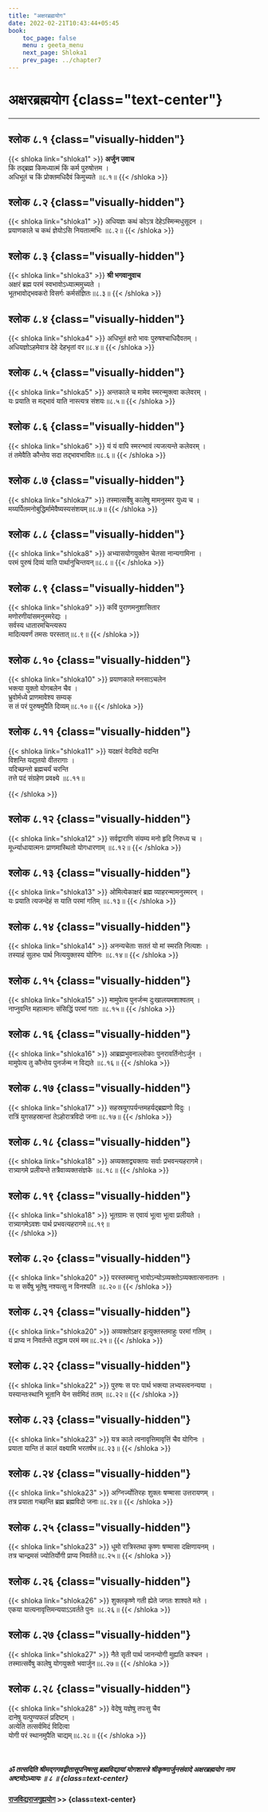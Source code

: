 ```yaml
---
title: "अक्षरब्रह्मयोग"
date: 2022-02-21T10:43:44+05:45
book:
    toc_page: false
    menu : geeta_menu
    next_page: Shloka1
    prev_page: ../chapter7
---
```


# अक्षरब्रह्मयोग {class="text-center"}

---

## श्लोक ८.१ {class="visually-hidden"}

{{< shloka  link="shloka1" >}}
**अर्जुन उवाच**    
किं तद्ब्रह्म किमध्यात्मं किं कर्म पुरुषोत्तम ।  
अधिभूतं च किं प्रोक्तमधिदैवं किमुच्यते ॥८.१॥
{{< /shloka >}}


## श्लोक ८.२ {class="visually-hidden"}
{{< shloka  link="shloka1" >}}
अधियज्ञः कथं कोऽत्र देहेऽस्मिन्मधुसूदन ।  
प्रयाणकाले च कथं ज्ञेयोऽसि नियतात्मभिः ॥८.२॥
{{< /shloka >}}


## श्लोक ८.३ {class="visually-hidden"}
{{< shloka  link="shloka3" >}}
**श्री भगवानुवाच**  
अक्षरं ब्रह्म परमं स्वभावोऽध्यात्ममुच्यते ।  
भूतभावोद्भवकरो विसर्गः कर्मसंज्ञितः॥८.३॥
{{< /shloka >}}


## श्लोक ८.४ {class="visually-hidden"}
{{< shloka  link="shloka4" >}}
अधिभूतं क्षरो भावः पुरुषश्चाधिदैवतम् ।  
अधियज्ञोऽहमेवात्र देहे देहभृतां वर॥८.४॥
{{< /shloka >}}


## श्लोक ८.५ {class="visually-hidden"}
{{< shloka  link="shloka5" >}}
अन्तकाले च मामेव स्मरन्मुक्त्वा कलेवरम् ।  
यः प्रयाति स मद्भावं याति नास्त्यत्र संशयः॥८.५॥
{{< /shloka >}}


## श्लोक ८.६ {class="visually-hidden"}
{{< shloka  link="shloka6" >}}
यं यं वापि स्मरन्भावं त्यजत्यन्ते कलेवरम् ।  
तं तमेवैति कौन्तेय सदा तद्भावभावितः॥८.६॥
{{< /shloka >}}


## श्लोक ८.७ {class="visually-hidden"}
{{< shloka  link="shloka7" >}}
तस्मात्सर्वेषु कालेषु मामनुस्मर युध्य च ।  
मय्यर्पितमनोबुद्धिर्मामेवैष्यस्यसंशयम्॥८.७॥
{{< /shloka >}}


## श्लोक ८.८ {class="visually-hidden"} 
{{< shloka  link="shloka8" >}}
अभ्यासयोगयुक्तेन चेतसा नान्यगामिना ।   
परमं पुरुषं दिव्यं याति पार्थानुचिन्तयन्॥८.८॥
{{< /shloka >}}


## श्लोक ८.९ {class="visually-hidden"}
{{< shloka  link="shloka9" >}}
कविं पुराणमनुशासितार  
मणोरणीयांसमनुस्मरेद्यः ।   
सर्वस्य धातारमचिन्त्यरूप  
मादित्यवर्णं तमसः परस्तात्॥८.९॥
{{< /shloka >}}

## श्लोक ८.१० {class="visually-hidden"}
{{< shloka  link="shloka10" >}}
प्रयाणकाले मनसाऽचलेन  
भक्त्या युक्तो योगबलेन चैव ।    
भ्रुवोर्मध्ये प्राणमावेश्य सम्यक्   
स तं परं पुरुषमुपैति दिव्यम्॥८.१०॥
{{< /shloka >}}


## श्लोक ८.११ {class="visually-hidden"}
{{< shloka  link="shloka11" >}}
यदक्षरं वेदविदो वदन्ति  
विशन्ति यद्यतयो वीतरागाः ।    
यदिच्छन्तो ब्रह्मचर्यं चरन्ति  
तत्ते पदं संग्रहेण प्रवक्ष्ये ॥८.११॥

{{< /shloka >}}


## श्लोक ८.१२ {class="visually-hidden"}
{{< shloka  link="shloka12" >}}
सर्वद्वाराणि संयम्य मनो हृदि निरुध्य च ।  
मूर्ध्न्याधायात्मनः प्राणमास्थितो योगधारणाम् ॥८.१२॥
{{< /shloka >}}


## श्लोक ८.१३ {class="visually-hidden"}
{{< shloka  link="shloka13" >}}
ओमित्येकाक्षरं ब्रह्म व्याहरन्मामनुस्मरन् ।  
यः प्रयाति त्यजन्देहं स याति परमां गतिम् ॥८.१३॥
{{< /shloka >}}

## श्लोक ८.१४ {class="visually-hidden"}
{{< shloka  link="shloka14" >}}
अनन्यचेताः सततं यो मां स्मरति नित्यशः ।  
तस्याहं सुलभः पार्थ नित्ययुक्तस्य योगिनः ॥८.१४॥
{{< /shloka >}}

## श्लोक ८.१५ {class="visually-hidden"}
{{< shloka  link="shloka15" >}}
मामुपेत्य पुनर्जन्म दुःखालयमशाश्वतम् ।  
नाप्नुवन्ति महात्मानः संसिद्धिं परमां गताः ॥८.१५॥
{{< /shloka >}}

## श्लोक ८.१६ {class="visually-hidden"}
{{< shloka  link="shloka16" >}}
आब्रह्मभुवनाल्लोकाः पुनरावर्तिनोऽर्जुन ।  
मामुपेत्य तु कौन्तेय पुनर्जन्म न विद्यते ॥८.१६॥
{{< /shloka >}}

## श्लोक ८.१७ {class="visually-hidden"}
{{< shloka  link="shloka17" >}}
सहस्रयुगपर्यन्तमहर्यद्ब्रह्मणो विदुः ।  
रात्रिं युगसहस्रान्तां तेऽहोरात्रविदो जनाः॥८.१७॥
{{< /shloka >}}


## श्लोक ८.१८ {class="visually-hidden"}
{{< shloka  link="shloka18" >}}
अव्यक्ताद्व्यक्तयः सर्वाः प्रभवन्त्यहरागमे।  
रात्र्यागमे प्रलीयन्ते तत्रैवाव्यक्तसंज्ञके ॥८.१८॥
{{< /shloka >}}

## श्लोक ८.१९ {class="visually-hidden"}
{{< shloka  link="shloka18" >}}
भूतग्रामः स एवायं भूत्वा भूत्वा प्रलीयते ।  
रात्र्यागमेऽवशः पार्थ प्रभवत्यहरागमे॥८.१९॥  
{{< /shloka >}}

## श्लोक ८.२० {class="visually-hidden"}
{{< shloka  link="shloka20" >}}
परस्तस्मात्तु भावोऽन्योऽव्यक्तोऽव्यक्तात्सनातनः ।  
यः स सर्वेषु भूतेषु नश्यत्सु न विनश्यति ॥८.२०॥ 
{{< /shloka >}}

## श्लोक ८.२१ {class="visually-hidden"}
{{< shloka  link="shloka20" >}}
अव्यक्तोऽक्षर इत्युक्तस्तमाहुः परमां गतिम् ।  
यं प्राप्य न निवर्तन्ते तद्धाम परमं मम॥८.२१॥
{{< /shloka >}}

## श्लोक ८.२२ {class="visually-hidden"}
{{< shloka  link="shloka22" >}}
पुरुषः स परः पार्थ भक्त्या लभ्यस्त्वनन्यया ।  
यस्यान्तःस्थानि भूतानि येन सर्वमिदं ततम् ॥८.२२॥
{{< /shloka >}}


## श्लोक ८.२३ {class="visually-hidden"}
{{< shloka  link="shloka23" >}}
यत्र काले त्वनावृत्तिमावृत्तिं चैव योगिनः ।    
प्रयाता यान्ति तं कालं वक्ष्यामि भरतर्षभ॥८.२३॥
{{< /shloka >}}

## श्लोक ८.२४ {class="visually-hidden"}
{{< shloka  link="shloka23" >}}
अग्निर्ज्योतिरहः शुक्लः षण्मासा उत्तरायणम् ।  
तत्र प्रयाता गच्छन्ति ब्रह्म ब्रह्मविदो जनाः॥८.२४॥
{{< /shloka >}}

## श्लोक ८.२५ {class="visually-hidden"}
{{< shloka  link="shloka23" >}}
धूमो रात्रिस्तथा कृष्णः षण्मासा दक्षिणायनम् ।    
तत्र चान्द्रमसं ज्योतिर्योगी प्राप्य निवर्तते॥८.२५॥
{{< /shloka >}}

## श्लोक ८.२६ {class="visually-hidden"}
{{< shloka  link="shloka26" >}}
शुक्लकृष्णे गती ह्येते जगतः शाश्वते मते ।    
एकया यात्यनावृत्तिमन्ययाऽऽवर्तते पुनः ॥८.२६॥
{{< /shloka >}}

## श्लोक ८.२७ {class="visually-hidden"}
{{< shloka  link="shloka27" >}}
नैते सृती पार्थ जानन्योगी मुह्यति कश्चन ।    
तस्मात्सर्वेषु कालेषु योगयुक्तो भवार्जुन॥८.२७॥
{{< /shloka >}}

## श्लोक ८.२८ {class="visually-hidden"}
{{< shloka  link="shloka28" >}}
वेदेषु यज्ञेषु तपःसु चैव  
दानेषु यत्पुण्यफलं प्रदिष्टम् ।  
अत्येति तत्सर्वमिदं विदित्वा  
योगी परं स्थानमुपैति चाद्यम्॥८.२८॥
{{< /shloka >}}

</br>

##### ॐ तत्सदिति श्रीमद्गगवद्वीतासूपनिषत्सु ब्रह्मविद्यायां योगशास्त्रे श्रीकृष्णार्जुनसंवादे  अक्षरब्रह्मयोग नाम अष्टमोऽध्यायः ॥ ८ ॥ {class=text-center}

#### [राजविद्यराजगुह्ययोग](../chapter9)  >> {class=text-center}

